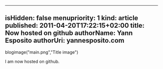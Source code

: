 -----
isHidden:       false
menupriority:   1
kind:           article
published:     2011-04-20T17:22:15+02:00
title: Now hosted on github
authorName: Yann Esposito
authorUri: yannesposito.com
-----
blogimage("main.png","Title image")

I am now hosted on github.

